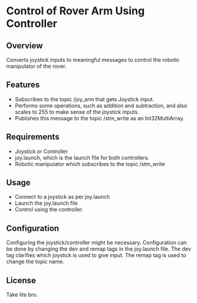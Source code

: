 # Control of Rover Arm Using Controller

## Overview

Converts joystick inputs to meaningful messages to control the robotic manipulator of the rover.

## Features

* Subscribes to the topic /joy\_arm that gets Joystick input.  
* Performs some operations, such as addition and subtraction, and also scales to 255 to make sense of the joystick inputs.  
* Publishes this message to the topic /stm\_write as an Int32MultiArray.

## Requirements

* Joystick or Controller  
* joy.launch, which is the launch file for both controllers.  
* Robotic manipulator which subscribes to the topic /stm\_write

## Usage

* Connect to a joystick as per joy.launch  
* Launch the joy.launch file  
* Control using the controller.

## Configuration

Configuring the joystick/controller might be necessary. Configuration can be done by changing the dev and remap tags in the joy.launch file. The dev tag clarifies which joystick is used to give input. The remap tag is used to change the topic name.

## License

Take lite bro.  
